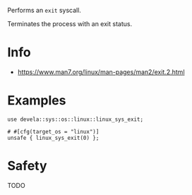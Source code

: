 Performs an `exit` syscall.

Terminates the process with an exit status.

# Info
- <https://www.man7.org/linux/man-pages/man2/exit.2.html>

# Examples
```
use devela::sys::os::linux::linux_sys_exit;

# #[cfg(target_os = "linux")]
unsafe { linux_sys_exit(0) };
```

# Safety
TODO

